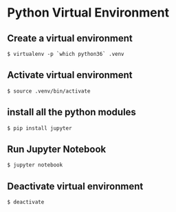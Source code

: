 # Python Virtual Environment

## Create a virtual environment
```$ virtualenv -p `which python36` .venv```

## Activate virtual environment
```$ source .venv/bin/activate```

## install all the python modules
```$ pip install jupyter```

## Run Jupyter Notebook
```$ jupyter notebook```

## Deactivate virtual environment
```$ deactivate```
